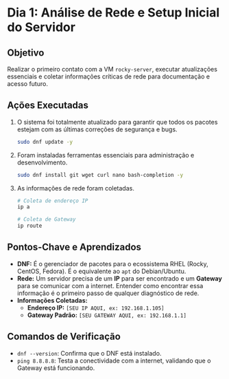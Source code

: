 # Dia 1: Análise de Rede e Setup Inicial do Servidor

## Objetivo

Realizar o primeiro contato com a VM `rocky-server`, executar atualizações essenciais e coletar informações críticas de rede para documentação e acesso futuro.

## Ações Executadas

1.  O sistema foi totalmente atualizado para garantir que todos os pacotes estejam com as últimas correções de segurança e bugs.
    ```bash
    sudo dnf update -y
    ```
2.  Foram instaladas ferramentas essenciais para administração e desenvolvimento.
    ```bash
    sudo dnf install git wget curl nano bash-completion -y
    ```
3.  As informações de rede foram coletadas.
    ```bash
    # Coleta de endereço IP
    ip a

    # Coleta de Gateway
    ip route
    ```

## Pontos-Chave e Aprendizados

- **DNF:** É o gerenciador de pacotes para o ecossistema RHEL (Rocky, CentOS, Fedora). É o equivalente ao `apt` do Debian/Ubuntu.
- **Rede:** Um servidor precisa de um **IP** para ser encontrado e um **Gateway** para se comunicar com a internet. Entender como encontrar essa informação é o primeiro passo de qualquer diagnóstico de rede.
- **Informações Coletadas:**
  - **Endereço IP:** `[SEU IP AQUI, ex: 192.168.1.105]`
  - **Gateway Padrão:** `[SEU GATEWAY AQUI, ex: 192.168.1.1]`

## Comandos de Verificação

- `dnf --version`: Confirma que o DNF está instalado.
- `ping 8.8.8.8`: Testa a conectividade com a internet, validando que o Gateway está funcionando.
